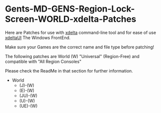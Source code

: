 # Gents-MD-GENS-Region-Lock-Screen-WORLD-xdelta-Patches 

Here are Patches for use with [xdelta](http://xdelta.org/) command-line tool and for ease of use [xdeltaUI](https://www.romhacking.net/utilities/598/) The Windows FrontEnd.

Make sure your Games are the correct name and file type before patching!

The following patches are World (W) "Universal" (Region-Free) and compatible with "All Region Consoles"

Please check the ReadMe in that section for further information.

- World
   - (J)-(W)
   - (E)-(W)
   - (JU)-(W)
   - (U)-(W)
   - (UE)-(W)